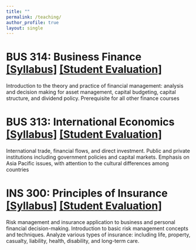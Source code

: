 ```yaml
---
title: ""
permalink: /teaching/
author_profile: true
layout: single
---
```


# BUS 314: Business Finance [[Syllabus]](files/SyllabusBUS314.pdf) [[Student Evaluation]](files/EvalBUS314.pdf)

Introduction to the theory and practice of financial management: analysis and decision making for asset management, capital budgeting, capital structure, and dividend policy. Prerequisite for all other finance courses
# BUS 313: International Economics [[Syllabus]](files/SyllabusBUS313.pdf) [[Student Evaluation]](files/EvalBUS313.pdf)
  
International trade, financial flows, and direct investment. Public and private institutions including government policies and capital markets. Emphasis on Asia Pacific issues, with attention to the cultural differences among countries
# INS 300: Principles of Insurance [[Syllabus]](files/SyllabusINS300.pdf) [[Student Evaluation]](files/EvalINS300.pdf)
  
Risk management and insurance application to business and personal financial decision-making. Introduction to basic risk management concepts and techniques. Analyze various types of insurance: including life, property, casualty, liability, health, disability, and long-term care.
